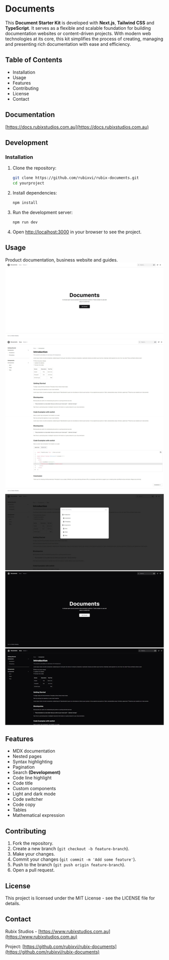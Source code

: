 # Documents

This **Document Starter Kit** is developed with **Next.js**, **Tailwind CSS** and **TypeScript**. It serves as a flexible and scalable foundation for building documentation websites or content-driven projects. With modern web technologies at its core, this kit simplifies the process of creating, managing and presenting rich documentation with ease and efficiency.

## Table of Contents

- Installation
- Usage
- Features
- Contributing
- License
- Contact

## Documentation

[https://docs.rubixstudios.com.au](https://docs.rubixstudios.com.au)

## Development

### Installation

1. Clone the repository:

    ```bash
    git clone https://github.com/rubixvi/rubix-documents.git
    cd yourproject
    ```

2. Install dependencies:

    ```bash
    npm install
    ```

3. Run the development server:

    ```bash
    npm run dev
    ```

4. Open [http://localhost:3000](http://localhost:3000) in your browser to see the project.

## Usage

Product documentation, business website and guides.
![Main Screen](./public/screens/screen-1.png)
![Document Screen](./public/screens/screen-2.png)
![Document Footer](./public/screens/screen-3.png)
![Document Search](./public/screens/screen-4.png)
![Main Dark Screen](./public/screens/screen-5.png)
![Document Dark Screen](./public/screens/screen-6.png)


## Features

- MDX documentation
- Nested pages
- Syntax highlighting
- Pagination
- Search **(Development)**
- Code line highlight
- Code title
- Custom components
- Light and dark mode
- Code switcher
- Code copy
- Tables
- Mathematical expression

## Contributing

1. Fork the repository.
2. Create a new branch (`git checkout -b feature-branch`).
3. Make your changes.
4. Commit your changes (`git commit -m 'Add some feature'`).
5. Push to the branch (`git push origin feature-branch`).
6. Open a pull request.

## License

This project is licensed under the MIT License - see the LICENSE file for details.

## Contact

Rubix Studios - [https://www.rubixstudios.com.au](https://www.rubixstudios.com.au)

Project: [https://github.com/rubixvi/rubix-documents](https://github.com/rubixvi/rubix-documents)